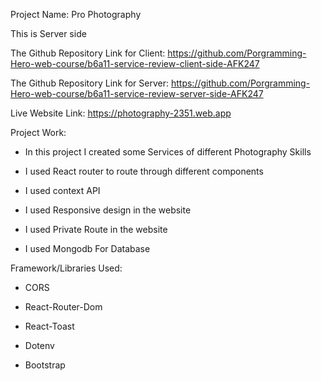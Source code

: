 Project Name: Pro Photography


This is Server side 

The Github Repository Link for Client:  https://github.com/Porgramming-Hero-web-course/b6a11-service-review-client-side-AFK247

The Github Repository Link for Server: https://github.com/Porgramming-Hero-web-course/b6a11-service-review-server-side-AFK247

Live Website Link: https://photography-2351.web.app

Project Work: 

* In this project I created some Services of different Photography Skills

* I used React router to route through different components

* I used context API

* I used Responsive design in the website

* I used Private Route in the website

* I used Mongodb For Database

Framework/Libraries Used:

* CORS

* React-Router-Dom

* React-Toast

* Dotenv

* Bootstrap